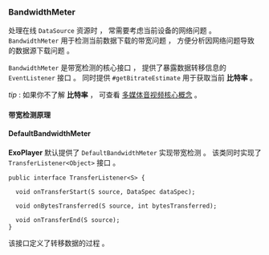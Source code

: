 ### BandwidthMeter

处理在线 `DataSource` 资源时 ， 常需要考虑当前设备的网络问题 。 `BandwidthMeter` 用于检测当前数据下载的带宽问题 ， 方便分析因网络问题导致的数据源下载问题 。

`BandwidthMeter` 是带宽检测的核心接口 ， 提供了暴露数据转移信息的 `EventListener` 接口 。 同时提供 `#getBitrateEstimate` 用于获取当前 **比特率** 。

*tip* : 如果你不了解 **比特率** ， 可查看 [多媒体音视频核心概念](http://yummylau.com/2018/05/25/%E5%A4%9A%E5%AA%92%E4%BD%93_2018-05-25_%E5%A4%9A%E5%AA%92%E4%BD%93%E9%9F%B3%E8%A7%86%E9%A2%91%E6%A0%B8%E5%BF%83%E6%A6%82%E5%BF%B5/) 。

#### 带宽检测原理



#### DefaultBandwidthMeter

**ExoPlayer** 默认提供了 `DefaultBandwidthMeter` 实现带宽检测 。 该类同时实现了 `TransferListener<Object>` 接口 。

```
public interface TransferListener<S> {

  void onTransferStart(S source, DataSpec dataSpec);

  void onBytesTransferred(S source, int bytesTransferred);

  void onTransferEnd(S source);
}
```

该接口定义了转移数据的过程 。
